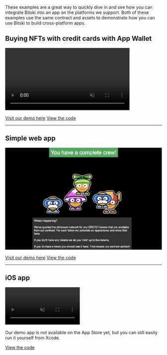 These examples are a great way to quickly dive in and see how you can integrate Bitski into an app on the platforms we support. Both of these examples use the same contract and assets to demonstrate how you can use Bitski to build cross-platform apps.

## Buying NFTs with credit cards with App Wallet

<video autoplay loop muted playsinline preload style="width: 400px">
  <source src="../public/stripe-demo.mp4" type="video/mp4">
  <source src="../public/stripe-demo.webm" type="video/webm">
</video>

<a href="https://stripe-demo.bitski.com" target="_blank" class="btn">Visit our demo here</a> <a href="https://github.com/BitskiCo/example-stripe-nft" target="_blank" class="btn">View the code</a>

---

## Simple web app

![Screenshot](public/web-dapp.png)

<a href="https://example-dapp-1.bitski.com" target="_blank" class="btn">Visit our demo here</a> <a href="https://github.com/BitskiCo/example-dapp-game" target="_blank" class="btn">View the code</a>

---

## iOS app

<video autoplay loop muted playsinline preload style="width: 240px">
  <source src="../public/native-dapp.mp4" type="video/mp4">
  <source src="../public/native-dapp.webm" type="video/webm">
</video>

Our demo app is not available on the App Store yet, but you can still easily run it yourself from Xcode.

<a href="https://github.com/BitskiCo/example-native-dapp" target="_blank" class="btn">View the code</a>
